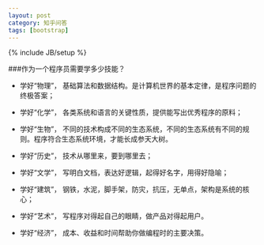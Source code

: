 ```yaml
---
layout: post
category: 知乎问答
tags: [bootstrap]
---
```

{% include JB/setup %}

###作为一个程序员需要学多少技能？


*  学好“物理”， 基础算法和数据结构。是计算机世界的基本定律，是程序问题的终极答案；

*  学好“化学”， 各类系统和语言的关键性质，提供能写出优秀程序的原料；

*  学好“生物”， 不同的技术构成不同的生态系统，不同的生态系统有不同的规则。程序符合生态系统环境，才能长成参天大树。

*  学好“历史”， 技术从哪里来，要到哪里去；

*  学好“文学”， 写明白文档，表达好逻辑，起得好名字，用得好隐喻；

*  学好“建筑”， 钢铁，水泥，脚手架，防灾，抗压，无单点，架构是系统的核心；

*  学好“艺术”， 写程序对得起自己的眼睛，做产品对得起用户。

*  学好“经济”， 成本、收益和时间帮助你做编程时的主要决策。

